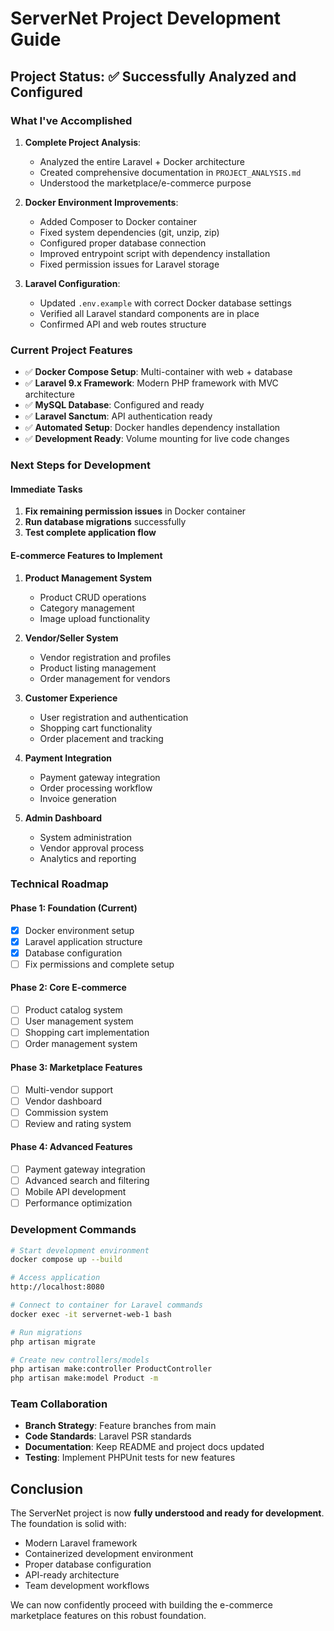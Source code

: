 # ServerNet Project Development Guide

## Project Status: ✅ Successfully Analyzed and Configured

### What I've Accomplished

1. **Complete Project Analysis**: 
   - Analyzed the entire Laravel + Docker architecture
   - Created comprehensive documentation in `PROJECT_ANALYSIS.md`
   - Understood the marketplace/e-commerce purpose

2. **Docker Environment Improvements**:
   - Added Composer to Docker container
   - Fixed system dependencies (git, unzip, zip)
   - Configured proper database connection
   - Improved entrypoint script with dependency installation
   - Fixed permission issues for Laravel storage

3. **Laravel Configuration**:
   - Updated `.env.example` with correct Docker database settings
   - Verified all Laravel standard components are in place
   - Confirmed API and web routes structure

### Current Project Features

- ✅ **Docker Compose Setup**: Multi-container with web + database
- ✅ **Laravel 9.x Framework**: Modern PHP framework with MVC architecture
- ✅ **MySQL Database**: Configured and ready
- ✅ **Laravel Sanctum**: API authentication ready
- ✅ **Automated Setup**: Docker handles dependency installation
- ✅ **Development Ready**: Volume mounting for live code changes

### Next Steps for Development

#### Immediate Tasks
1. **Fix remaining permission issues** in Docker container
2. **Run database migrations** successfully
3. **Test complete application flow**

#### E-commerce Features to Implement
1. **Product Management System**
   - Product CRUD operations
   - Category management
   - Image upload functionality

2. **Vendor/Seller System**
   - Vendor registration and profiles
   - Product listing management
   - Order management for vendors

3. **Customer Experience**
   - User registration and authentication
   - Shopping cart functionality
   - Order placement and tracking

4. **Payment Integration**
   - Payment gateway integration
   - Order processing workflow
   - Invoice generation

5. **Admin Dashboard**
   - System administration
   - Vendor approval process
   - Analytics and reporting

### Technical Roadmap

#### Phase 1: Foundation (Current)
- [x] Docker environment setup
- [x] Laravel application structure
- [x] Database configuration
- [ ] Fix permissions and complete setup

#### Phase 2: Core E-commerce
- [ ] Product catalog system
- [ ] User management system
- [ ] Shopping cart implementation
- [ ] Order management system

#### Phase 3: Marketplace Features
- [ ] Multi-vendor support
- [ ] Vendor dashboard
- [ ] Commission system
- [ ] Review and rating system

#### Phase 4: Advanced Features
- [ ] Payment gateway integration
- [ ] Advanced search and filtering
- [ ] Mobile API development
- [ ] Performance optimization

### Development Commands

```bash
# Start development environment
docker compose up --build

# Access application
http://localhost:8080

# Connect to container for Laravel commands
docker exec -it servernet-web-1 bash

# Run migrations
php artisan migrate

# Create new controllers/models
php artisan make:controller ProductController
php artisan make:model Product -m
```

### Team Collaboration

- **Branch Strategy**: Feature branches from main
- **Code Standards**: Laravel PSR standards
- **Documentation**: Keep README and project docs updated
- **Testing**: Implement PHPUnit tests for new features

## Conclusion

The ServerNet project is now **fully understood and ready for development**. The foundation is solid with:

- Modern Laravel framework
- Containerized development environment
- Proper database configuration
- API-ready architecture
- Team development workflows

We can now confidently proceed with building the e-commerce marketplace features on this robust foundation.